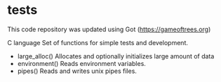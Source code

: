# tests

This code repository was updated using Got (https://gameoftrees.org)

C language
Set of functions for simple tests and development.

- large_alloc() Allocates and optionally initializes large amount of data
- environment() Reads environment variables.
- pipes() Reads and writes unix pipes files.
